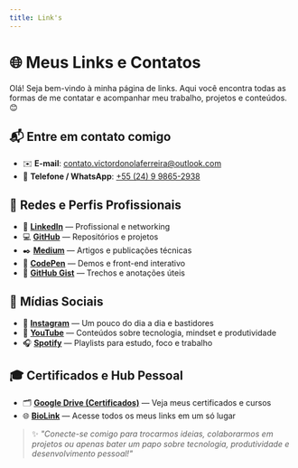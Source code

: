 ```yaml
---
title: Link's
---
```


# 🌐 Meus Links e Contatos

Olá! Seja bem-vindo à minha página de links. Aqui você encontra todas as formas de me contatar e acompanhar meu trabalho, projetos e conteúdos. 😊

## 📬 Entre em contato comigo

- ✉️ **E-mail**: [contato.victordonolaferreira@outlook.com](mailto:contato.victordonolaferreira@outlook.com)  
- 📱 **Telefone / WhatsApp**: [+55 (24) 9 9865-2938](https://wa.me/552498652938)

## 🌟 Redes e Perfis Profissionais

- 💼 [**LinkedIn**](https://www.linkedin.com/in/vdonoladev/) — Profissional e networking  
- 💻 [**GitHub**](https://github.com/vdonoladev) — Repositórios e projetos  
- ✒️ [**Medium**](https://medium.com/@vdonoladev) — Artigos e publicações técnicas  
- 🎨 [**CodePen**](https://codepen.io/vdonoladev) — Demos e front-end interativo  
- 📝 [**GitHub Gist**](https://gist.github.com/vdonoladev) — Trechos e anotações úteis

## 📲 Mídias Sociais

- 📸 [**Instagram**](https://instagram.com/vdonoladev) — Um pouco do dia a dia e bastidores  
- 🎥 [**YouTube**](https://www.youtube.com/@vdonoladev/playlists) — Conteúdos sobre tecnologia, mindset e produtividade  
- 🎧 [**Spotify**](https://open.spotify.com/user/31ij337hse5e7wi5omfqslrd6j7e/playlists) — Playlists para estudo, foco e trabalho  

## 🎓 Certificados e Hub Pessoal

- 🗂️ [**Google Drive (Certificados)**](https://drive.google.com/drive/folders/1XJA9nqTC68tBnpVQ-fGhQ7g8_SUsmFzm?usp=sharing) — Veja meus certificados e cursos  
- 🌐 [**BioLink**](https://bio.link/vdonoladev/) — Acesse todos os meus links em um só lugar

> ✨ *"Conecte-se comigo para trocarmos ideias, colaborarmos em projetos ou apenas bater um papo sobre tecnologia, produtividade e desenvolvimento pessoal!"*  
